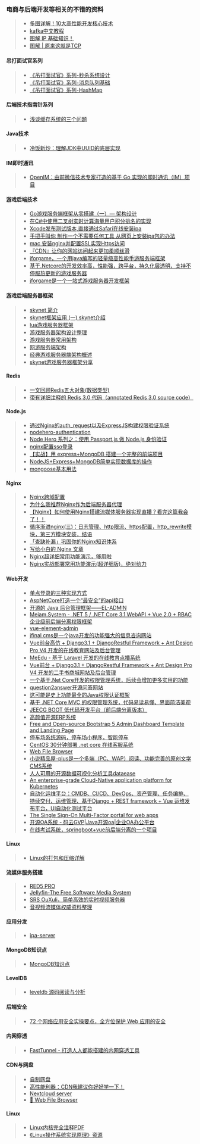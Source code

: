 ### 电商与后端开发等相关的不错的资料  

>* [多图详解！10大高性能开发核心技术](https://www.cnblogs.com/xuanyuan/p/13524351.html)  
>* [kafka中文教程](https://www.orchome.com/kafka/index)  
>* [图解 IP 基础知识！](https://www.cnblogs.com/cxuanBlog/p/14171202.html)  
>* [图解 | 原来这就是TCP](https://www.cnblogs.com/flashsun/p/14322660.html)  

#### 吊打面试官系列  
>* [《吊打面试官》系列-秒杀系统设计](https://www.cnblogs.com/aobing/p/11875385.html)  
>* [《吊打面试官》系列-消息队列基础](https://www.cnblogs.com/aobing/p/11893352.html)  
>* [《吊打面试官》系列-HashMap](https://www.cnblogs.com/aobing/p/12014271.html)  

#### 后端技术指南针系列  
>* [浅谈缓存系统的三个问题](https://www.cnblogs.com/backnullptr/p/11993876.html)  

#### Java技术  
>* [冷饭新炒：理解JDK中UUID的底层实现](https://www.cnblogs.com/throwable/p/14343086.html)  

#### IM即时通讯  
>* [OpenIM：由前微信技术专家打造的基于 Go 实现的即时通讯（IM）项目](https://github.com/OpenIMSDK/Open-IM-Server)  

#### 游戏后端技术  
>* [Go游戏服务端框架从零搭建（一）— 架构设计](https://www.cnblogs.com/niudanshui/p/11864281.html)  
>* [在C#中使用二叉树实时计算海量用户积分排名的实现](https://www.cnblogs.com/hohoa/p/12145689.html)  
>* [Xcode发布测试版本,直接通过Safari在线安装ipa](https://blog.csdn.net/csdwd/article/details/52297786)  
>* [手把手叫你 制作一个不需要任何工具 从网页上安装ipa包的办法](https://blog.csdn.net/kingmax54212008/article/details/56278134)  
>* [mac 安装nginx并配置SSL实现Https访问](https://www.jianshu.com/p/fc1e81efc867)  
>* [『CDN』让你的网站访问起来更加柔顺丝滑](https://www.cnblogs.com/fengzheng/p/14071940.html)  
>* [jforgame，一个用java编写的轻量级高性能手游服务端框架](https://github.com/kingston-csj/jforgame)  
>* [基于.Netcore的开发效率高，性能强，跨平台，持久化层透明，支持不停服热更新的游戏服务器](https://github.com/leeveel/GeekServer)  
>* [jforgame是一个一站式游戏服务器开发框架](https://github.com/kingston-csj/jforgame)  

#### 游戏后端服务器框架  
>* [skynet 简介](https://blog.csdn.net/o8413897/article/details/79044437)  
>* [skynet框架应用 (一) skynet介绍](https://blog.csdn.net/qq769651718/article/details/79432793)  
>* [lua游戏服务器框架](https://github.com/ylmbtm/LuaServerFrame)  
>* [游戏服务器架构设计整理](https://imsoul.blog.csdn.net/article/details/105732519)  
>* [游戏服务器常用架构](https://imsoul.blog.csdn.net/article/details/105733851)  
>* [网游服务端架构](https://imsoul.blog.csdn.net/article/details/105733515)  
>* [经典游戏服务器端架构概述](https://blog.csdn.net/xchysl/article/details/79477988)  
>* [skynet游戏服务器框架分享](https://www.cnblogs.com/left69/p/14241929.html)  

#### Redis   
>* [一文回顾Redis五大对象(数据类型)](https://www.cnblogs.com/hunternet/p/12742390.html)  
>* [带有详细注释的 Redis 3.0 代码（annotated Redis 3.0 source code）](https://github.com/huangz1990/redis-3.0-annotated)  

#### Node.js  
>* [通过Nginx的auth_request以及ExpressJS构建权限验证系统](https://segmentfault.com/a/1190000005933091)  
>* [nodehero-authentication](https://github.com/RisingStack/nodehero-authentication)  
>* [Node Hero 系列之：使用 Passport.js 做 Node.js 身份验证](https://www.jianshu.com/p/9e0c4696b972)  
>* [nginx配置sso登录](https://www.jianshu.com/p/59c1c4f3dfab)  
>* [【实战】用 express+MongoDB 搭建一个完整的前端项目](https://segmentfault.com/a/1190000015866331?utm_source=tag-newest)  
>* [NodeJS+Express+MongoDB简单实现数据库的操作](https://www.jianshu.com/p/f814750c89ef)  
>* [mongoose基本用法](https://www.jianshu.com/p/9b20c1e2f373)  

#### Nginx  
>* [Nginx跨域配置](https://www.cnblogs.com/itzgr/p/13343387.html)  
>* [为什么我推荐Nginx作为后端服务器代理](https://www.cnblogs.com/felordcn/p/13363331.html)  
>* [【Nginx】如何使用Nginx搭建流媒体服务器实现直播？看完这篇我会了！！](https://www.cnblogs.com/binghe001/p/13363105.html)  
>* [循序渐进nginx(三)：日志管理、http限流、https配置，http_rewrite模块，第三方模块安装，结语](https://www.cnblogs.com/progor/p/13338485.html)  
>* [「查缺补漏」巩固你的Nginx知识体系](https://www.cnblogs.com/kkzhilu/p/13637077.html)  
>* [写给小白的 Nginx 文章](https://www.cnblogs.com/xueweihan/p/14355053.html)  
>* [Nginx超详细常用功能演示，够用啦](https://www.cnblogs.com/zoe-zyq/p/14779429.html)  
>* [Nginx实战部署常用功能演示(超详细版)，绝对给力](https://www.cnblogs.com/zoe-zyq/p/14843709.html)  

#### Web开发  
>* [单点登录的三种实现方式](https://www.cnblogs.com/yonghengzh/p/13712729.html)  
>* [AspNetCore打造一个“最安全”的api接口](https://www.cnblogs.com/xuejiaming/p/15384015.html)  
>* [开源的 Java 后台管理框架——EL-ADMIN](https://www.cnblogs.com/xueweihan/p/14244798.html)   
>* [Meiam.System - .NET 5 / .NET Core 3.1 WebAPI + Vue 2.0 + RBAC 企业级前后端分离权限框架](https://github.com/91270/Meiam.System)  
>* [vue-element-admin](https://github.com/PanJiaChen/vue-element-admin)  
>* [jfinal cms是一个java开发的功能强大的信息咨询网站](https://github.com/jflyfox/jfinal_cms)  
>* [Vue前台高仿 + Django3.1 + DjangoRestful Framework + Ant Design Pro V4 开发的在线教育网站及后台管理](https://github.com/mtianyan/OnlineMooc)  
>* [MeEdu - 基于 Laravel 开发的在线教育点播系统](https://github.com/Qsnh/meedu)  
>* [Vue前台 + Django3.1 + DjangoRestful Framework + Ant Design Pro V4 开发的二手书商城网站及后台管理](https://github.com/mtianyan/VueDjangoAntdProBookShop)  
>* [一个基于.Net Core开发的权限管理系统，后续会增加更多实用的功能](https://github.com/zhontai/Admin.Core)  
>* [question2answer开源问答网站](https://github.com/q2a/question2answer)  
>* [这可能是史上功能最全的Java权限认证框架](https://github.com/dromara/sa-token)  
>* [基于 .NET Core MVC 的权限管理系统，代码易读易懂、界面简洁美观](https://github.com/liukuo362573/YiShaAdmin)  
>* [JEECG BOOT 低代码开发平台（前后端分离版本）](https://github.com/zhangdaiscott/jeecg-boot)  
>* [高颜值开源ERP系统](https://github.com/frappe/erpnext)  
>* [Free and Open-source Bootstrap 5 Admin Dashboard Template and Landing Page](https://github.com/zuramai/mazer)  
>* [停车场系统源码，停车场小程序，智能停车](https://github.com/981011512/--)  
>* [CentOS 30分钟部署 .net core 在线客服系统](https://www.cnblogs.com/sheng_chao/p/14889995.html)  
>* [Web File Browser](https://github.com/filebrowser/filebrowser)  
>* [小说精品屋-plus是一个多端（PC、WAP）阅读、功能完善的原创文学CMS系统](https://github.com/201206030/novel-plus)  
>* [人人可用的开源数据可视化分析工具dataease](https://github.com/dataease/dataease)  
>* [An enterprise-grade Cloud-Native application platform for Kubernetes](https://github.com/erda-project/erda)  
>* [自动化运维平台：CMDB、CI/CD、DevOps、资产管理、任务编排、持续交付、运维管理、基于Django + REST framework + Vue 运维发布平台，UI自动化测试平台](https://github.com/small-flying-pigs/devops-api)  
>* [The Single Sign-On Multi-Factor portal for web apps](https://github.com/authelia/authelia)  
>* [开源OA系统 - 码云GVP|Java开源oa|企业OA办公平台](https://github.com/o2oa/o2oa)  
>* [在线考试系统，springboot+vue前后端分离的一个项目](https://github.com/YXJ2018/SpringBoot-Vue-OnlineExam)  

#### Linux  
>* [Linux的打包和压缩详解](https://www.cnblogs.com/TheGCC/p/14228439.html)  

#### 流媒体服务搭建  
>* [RED5 PRO](https://www.red5pro.com/red5-media-server/)  
>* [Jellyfin-The Free Software Media System](https://github.com/jellyfin/jellyfin)  
>* [SRS OuXuli，简单高效的实时视频服务器](https://github.com/ossrs/srs)  
>* [音视频流媒体权威资料整理](https://github.com/0voice/audio_video_streaming)  

#### 应用分发  
>* [ipa-server](https://github.com/iineva/ipa-server/blob/main/README_zh.md)  

#### MongoDB知识点  
>* [MongoDB知识点](./MongoDB/README.md)  

#### LevelDB  
>* [leveldb 源码阅读与分析](https://github.com/SmartKeyerror/reading-source-code-of-leveldb-1.23)  

#### 后端安全  
>* [72 个网络应用安全实操要点，全方位保护 Web 应用的安全](https://www.cnblogs.com/xueweihan/p/14869705.html)  

#### 内网穿透  
>* [FastTunnel - 打造人人都能搭建的内网穿透工具](https://www.cnblogs.com/springhgui/p/15005329.html)  

#### CDN与网盘  
>* [自制网盘](https://mp.weixin.qq.com/s/7QOlqykLyzGKvE4gQDG0Xg)  
>* [高性能利器：CDN我建议你好好学一下！](https://www.cnblogs.com/jaycekon/p/15213441.html)  
>* [Nextcloud server](https://github.com/nextcloud/server)  
>* [📂 Web File Browser](https://github.com/filebrowser/filebrowser)  

#### Linux  
>* [Linux内核完全注释PDF](http://www.oldlinux.org/download/CLK-5.0.1-WithCover.pdf)  
>* [《Linux操作系统实现原理》资源](http://www.oldlinux.org/Book-Lite/)  
